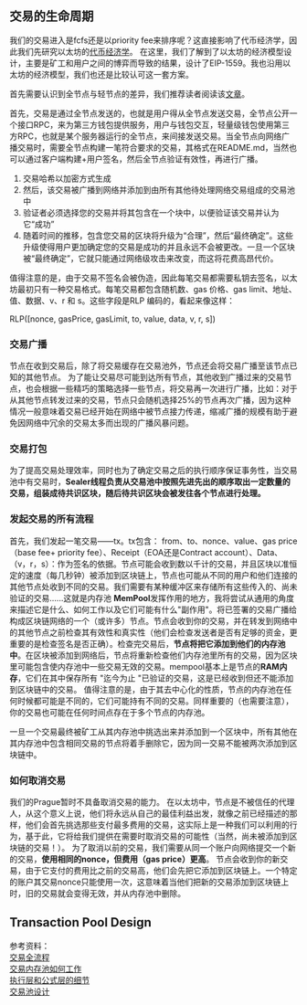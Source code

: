 ## 交易的生命周期
我们的交易进入是fcfs还是以priority fee来排序呢？这直接影响了代币经济学，因此我们先研究以太坊的[代币经济学](/docs/research/tokennomics.md)。
在这里，我们了解到了以太坊的经济模型设计，主要是矿工和用户之间的博弈而导致的结果，设计了EIP-1559。我也沿用以太坊的经济模型，我们也还是比较认可这一套方案。

首先需要认识到全节点与轻节点的差异，我们推荐读者阅读该[文章](https://ethereum.org/zh/developers/docs/nodes-and-clients/)。  

首先，交易是通过全节点发送的，也就是用户得从全节点发送交易，全节点公开一个接口RPC，来为第三方钱包提供服务，用户与钱包交互，轻量级钱包使用第三方RPC，也就是某个服务器运行的全节点，来间接发送交易。当全节点向网络广播交易时，需要全节点构建一笔符合要求的交易，其格式在README.md，当然也可以通过客户端构建+用户签名，然后全节点验证有效性，再进行广播。
1. 交易哈希以加密方式生成
2. 然后，该交易被广播到网络并添加到由所有其他待处理网络交易组成的交易池中
3. 验证者必须选择您的交易并将其包含在一个块中，以便验证该交易并认为它“成功”
4. 随着时间的推移，包含您交易的区块将升级为“合理”，然后“最终确定”。这些升级使得用户更加确定您的交易是成功的并且永远不会被更改。一旦一个区块被“最终确定”，它就只能通过网络级攻击来改变，而这将花费高昂代价。

值得注意的是，由于交易不签名会被伪造，因此每笔交易都需要私钥去签名，以太坊最初只有一种交易格式。每笔交易都包含随机数、gas 价格、gas limit、地址、值、数据、v、r 和 s。这些字段是RLP 编码的，看起来像这样：

RLP([nonce, gasPrice, gasLimit, to, value, data, v, r, s])

### 交易广播
节点在收到交易后，除了将交易缓存在交易池外，节点还会将交易广播至该节点已知的其他节点。
为了能让交易尽可能到达所有节点，其他收到广播过来的交易节点，也会根据一些精巧的策略选择一些节点，将交易再一次进行广播，比如：对于从其他节点转发过来的交易，节点只会随机选择25%的节点再次广播，因为这种情况一般意味着交易已经开始在网络中被节点接力传递，缩减广播的规模有助于避免因网络中冗余的交易太多而出现的广播风暴问题。

### 交易打包
为了提高交易处理效率，同时也为了确定交易之后的执行顺序保证事务性，当交易池中有交易时，**Sealer线程负责从交易池中按照先进先出的顺序取出一定数量的交易，组装成待共识区块，随后待共识区块会被发往各个节点进行处理。**

### 发起交易的所有流程
首先，我们发起一笔交易——tx。tx包含：
from、to、nonce、value、gas price（base fee+ priority fee）、Receipt（EOA还是Contract account）、Data、（v，r，s）：作为签名的依据。节点可能会收到数以千计的交易，并且区块以准恒定的速度（每几秒钟）被添加到区块链上，节点也可能从不同的用户和他们连接的其他节点处收到不同的交易。我们需要有某种缓冲区来存储所有这些传入的、尚未验证的交易......这就是内存池 **MemPool**发挥作用的地方，我将尝试从通用的角度来描述它是什么、如何工作以及它们可能有什么"副作用"。将已签署的交易广播给构成区块链网络的一个（或许多）节点。节点会收到你的交易，并在转发到网络中的其他节点之前检查其有效性和真实性（他们会检查发送者是否有足够的资金，更重要的是检查签名是否正确）。检查完交易后，**节点将把它添加到他们的内存池中**。在区块被添加到网络后，节点将重新检查他们内存池里所有的交易，因为区块里可能包含使内存池中一些交易无效的交易。mempool基本上是节点的**RAM内存**，它们在其中保存所有 "迄今为止 "已验证的交易，这是已经收到但还不能添加到区块链中的交易。
值得注意的是，由于其去中心化的性质，节点的内存池在任何时候都可能是不同的，它们可能持有不同的交易。同样重要的（也需要注意），你的交易也可能在任何时间点存在于多个节点的内存池。

一旦一个交易最终被矿工从其内存池中挑选出来并添加到一个区块中，所有其他在其内存池中包含相同交易的节点将着手删除它，因为同一交易不能被两次添加到区块链中。
### 如何取消交易
我们的Prague暂时不具备取消交易的能力。
在以太坊中，节点是不被信任的代理人，从这个意义上说，他们将永远从自己的最佳利益出发，就像之前已经描述的那样，他们会首先挑选那些支付最多费用的交易，这实际上是一种我们可以利用的行为，基于此，它将给我们提供在需要时取消交易的可能性（当然，尚未被添加到区块链的交易！）。
为了取消以前的交易，我们需要从同一个账户向网络提交一个新的交易，**使用相同的nonce，但费用（gas price）更高**。
节点会收到你的新交易，由于它支付的费用比之前的交易高，他们会先把它添加到区块链上。一个特定的账户其交易nonce只能使用一次，这意味着当他们把新的交易添加到区块链上时，旧的交易就会变得无效，并从内存池中删除。

## Transaction Pool Design

















参考资料：  
[交易全流程](https://fisco-bcos-documentation.readthedocs.io/zh_CN/stable/docs/design/tx_procedure.html)  
[交易内存池如何工作](https://learnblockchain.cn/article/4496)  
[执行层和公式层的细节](https://ethereum.org/en/developers/docs/networking-layer/#execution-layer)  
[交易池设计](https://github.com/ledgerwatch/erigon/wiki/Transaction-Pool-Design)







